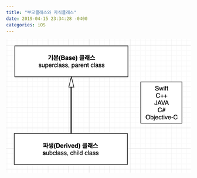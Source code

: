 ```yaml
---
title: "부모클래스와 자식클래스"
date: 2019-04-15 23:34:28 -0400
categories: iOS
---
```

![ParentChildClass](/img/ParentChildClass.png)
